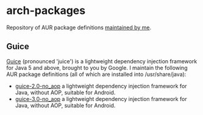 # arch-packages
Repository of AUR package definitions [maintained by me](https://aur.archlinux.org/packages.php?K=roylines&SeB=m).

## Guice
[Guice](http://code.google.com/p/google-guice/) (pronounced 'juice') 
is a lightweight dependency injection framework for Java 5 and above, brought to you by Google.
I maintain the following AUR package definitions (all of which are installed into /usr/share/java):

* [guice-2.0-no_aop](https://aur.archlinux.org/packages.php?ID=58490) a lightweight dependency injection framework for Java, without AOP, suitable for Android.
* [guice-3.0-no_aop](https://aur.archlinux.org/packages.php?ID=58491) a lightweight dependency injection framework for Java, without AOP, suitable for Android.


